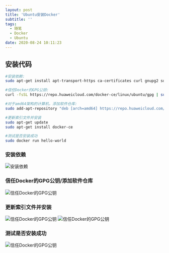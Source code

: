```yaml
---
layout: post
title: 'Ubuntu安装Docker'
subtitle: ''
tags:
  - 随笔
  - Docker
  - Ubuntu
date: 2020-08-24 10:11:23
---
```


## 安装代码

```sh
#安装依赖:
sudo apt-get install apt-transport-https ca-certificates curl gnupg2 software-properties-common

#信任Docker的GPG公钥:
curl -fsSL https://repo.huaweicloud.com/docker-ce/linux/ubuntu/gpg | sudo apt-key add -

#对于amd64架构的计算机，添加软件仓库:
sudo add-apt-repository "deb [arch=amd64] https://repo.huaweicloud.com/docker-ce/linux/ubuntu $(lsb_release -cs) stable"

#更新索引文件并安装
sudo apt-get update
sudo apt-get install docker-ce

#测试是否安装成功
sudo docker run hello-world
```

### 安装依赖

![安装依赖](1.png)

### 信任Docker的GPG公钥/添加软件仓库

![信任Docker的GPG公钥](2.png)

### 更新索引文件并安装

![信任Docker的GPG公钥](3.png)
![信任Docker的GPG公钥](4.png)

### 测试是否安装成功

![信任Docker的GPG公钥](5.png)
